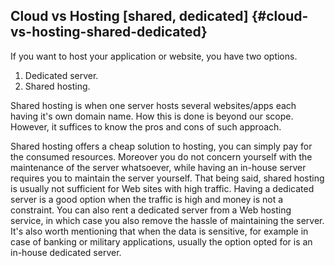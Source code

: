 ## Cloud vs Hosting [shared, dedicated] {#cloud-vs-hosting-shared-dedicated}
If you want to host your application or website, you have two options.
1. Dedicated server.
1. Shared hosting.

Shared hosting is when one server hosts several websites/apps each having it's own domain name. How this is done is beyond our scope. However, it suffices to know the pros and cons of such approach.

Shared hosting offers a cheap solution to hosting, you can simply pay for the consumed resources. Moreover you do not concern yourself with the maintenance of the server whatsoever, while having an in-house server requires you to maintain the server yourself.
That being said, shared hosting is usually not sufficient for Web sites with high traffic.
Having a dedicated server is a good option when the traffic is high and money is not a constraint. You can also rent a dedicated server from a Web hosting service, in which case you also remove the hassle of maintaining the server.
It's also worth mentioning that when the data is sensitive, for example in case of banking or military applications, usually the option opted for is an in-house dedicated server.